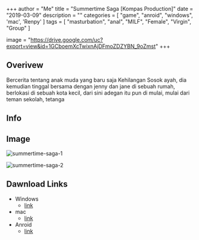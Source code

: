 +++
author = "Me"
title = "Summertime Saga [Kompas Production]"
date = "2019-03-09"
description = ""
categories = [
    "game",
    "anroid",
    "windows",
    'mac',
    'Renpy'
]
tags = [
    "masturbation",
    "anal",
    "MILF",
    "Female",
    "Virgin",
    "Group"
]

image = "https://drive.google.com/uc?export=view&id=1GCboemXcTwixnAjDFmoZDZYBN_9oZmst"
+++


## Overivew

Bercerita tentang anak muda yang baru saja Kehilangan Sosok ayah, dia kemudian tinggal bersama dengan jenny dan jane di sebuah rumah, berlokasi di sebuah kota kecil, dari sini adegan itu pun di mulai, mulai dari teman sekolah, tetanga 



## Info


## Image

![summertime-saga-1](https://drive.google.com/uc?export=view&id=1GIcEfs7T8q0PHcsknjk9GL_q_azYfUTh)

![summertime-saga-2](https://drive.google.com/uc?export=view&id=1WkKfL_4GZb5TjzUaWmw9_Hz9MTaZHW2p)

## Dawnload Links 

* Windows
    * [link](https://ouo.io/Ag67hl)
* mac
    * [link](https://ouo.io/t6uTQd)
* Anroid
    * [link](https://ouo.io/6aYPCx)

